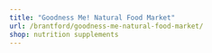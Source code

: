 ```yaml
---
title: "Goodness Me! Natural Food Market"
url: /brantford/goodness-me-natural-food-market/
shop: nutrition supplements
---
```

